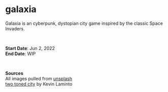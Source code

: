# galaxia

Galaxia is an cyberpunk, dystopian city game inspired by the classic Space Invaders. 

<br/>

**Start Date**: Jun 2, 2022<br/>
**End Date**: WIP

<br/>

**Sources**<br/>
All images pulled from [unsplash](https://unsplash.com/)<br/>
[two toned city](https://unsplash.com/photos/7PqRZK6rbaE) by Kevin Laminto

